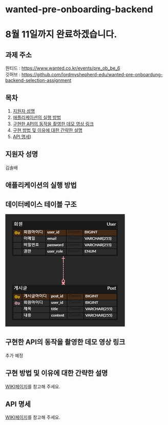 ﻿# wanted-pre-onboarding-backend

# 8월 11일까지 완료하겠습니다.

## 과제 주소
원티드 : https://www.wanted.co.kr/events/pre_ob_be_6 <br/>
깃허브 : https://github.com/lordmyshepherd-edu/wanted-pre-onboardung-backend-selection-assignment

## 목차
1. [지원자 성명](#지원자-성명)
2. [애플리케이션의 실행 방법](#애플리케이션의-실행-방법)
3. [구현한 API의 동작을 촬영한 데모 영상 링크](#구현한-api의-동작을-촬영한-데모-영상-링크)
4. [구현 방법 및 이유에 대한 간략한 설명](#구현-방법-및-이유에-대한-간략한-설명)
5. [API 명세](#api-명세))


## 지원자 성명
김솔배 

## 애플리케이션의 실행 방법



## 데이터베이스 테이블 구조
![img.png](img.png)

## 구현한 API의 동작을 촬영한 데모 영상 링크


추가 예정

## 구현 방법 및 이유에 대한 간략한 설명

[WIKI페이지](https://github.com/ReadnThink/wanted-pre-onboarding-backend/wiki/%EA%B5%AC%ED%98%84-%EB%B0%A9%EB%B2%95-%EB%B0%8F-%EC%9D%B4%EC%9C%A0%EC%97%90-%EB%8C%80%ED%95%9C-%EA%B0%84%EB%9E%B5%ED%95%9C-%EC%84%A4%EB%AA%85)를 참고해 주세요.

## API 명세

[WIKI페이지](https://github.com/ReadnThink/wanted-pre-onboarding-backend/wiki/API-%EB%AA%85%EC%84%B8(request-response-%ED%8F%AC%ED%95%A8))를 참고해 주세요.
